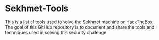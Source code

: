 # Sekhmet-Tools
This is a list of tools used to solve the Sekhmet machine on HackTheBox. The goal of this GitHub repository is to document and share the tools and techniques used in solving this security challenge
